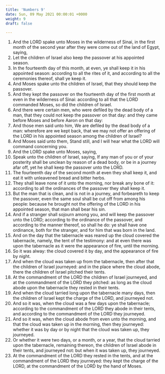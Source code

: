 ```yaml
---
title: 'Numbers 9'
date: Sun, 09 May 2021 00:00:01 +0000
weight: 9
draft: false
  
---
```


1. And the LORD spake unto Moses in the wilderness of Sinai, in the first month of the second year after they were come out of the land of Egypt, saying,
2. Let the children of Israel also keep the passover at his appointed season.
3. In the fourteenth day of this month, at even, ye shall keep it in his appointed season: according to all the rites of it, and according to all the ceremonies thereof, shall ye keep it.
4. And Moses spake unto the children of Israel, that they should keep the passover.
5. And they kept the passover on the fourteenth day of the first month at even in the wilderness of Sinai: according to all that the LORD commanded Moses, so did the children of Israel.
6. And there were certain men, who were defiled by the dead body of a man, that they could not keep the passover on that day: and they came before Moses and before Aaron on that day:
7. And those men said unto him, We are defiled by the dead body of a man: wherefore are we kept back, that we may not offer an offering of the LORD in his appointed season among the children of Israel?
8. And Moses said unto them, Stand still, and I will hear what the LORD will command concerning you.
9. And the LORD spake unto Moses, saying,
10. Speak unto the children of Israel, saying, If any man of you or of your posterity shall be unclean by reason of a dead body, or be in a journey afar off, yet he shall keep the passover unto the LORD.
11. The fourteenth day of the second month at even they shall keep it, and eat it with unleavened bread and bitter herbs.
12. They shall leave none of it unto the morning, nor break any bone of it: according to all the ordinances of the passover they shall keep it.
13. But the man that is clean, and is not in a journey, and forbeareth to keep the passover, even the same soul shall be cut off from among his people: because he brought not the offering of the LORD in his appointed season, that man shall bear his sin.
14. And if a stranger shall sojourn among you, and will keep the passover unto the LORD; according to the ordinance of the passover, and according to the manner thereof, so shall he do: ye shall have one ordinance, both for the stranger, and for him that was born in the land.
15. And on the day that the tabernacle was reared up the cloud covered the tabernacle, namely, the tent of the testimony: and at even there was upon the tabernacle as it were the appearance of fire, until the morning.
16. So it was alway: the cloud covered it by day, and the appearance of fire by night.
17. And when the cloud was taken up from the tabernacle, then after that the children of Israel journeyed: and in the place where the cloud abode, there the children of Israel pitched their tents.
18. At the commandment of the LORD the children of Israel journeyed, and at the commandment of the LORD they pitched: as long as the cloud abode upon the tabernacle they rested in their tents.
19. And when the cloud tarried long upon the tabernacle many days, then the children of Israel kept the charge of the LORD, and journeyed not.
20. And so it was, when the cloud was a few days upon the tabernacle; according to the commandment of the LORD they abode in their tents, and according to the commandment of the LORD they journeyed.
21. And so it was, when the cloud abode from even unto the morning, and that the cloud was taken up in the morning, then they journeyed: whether it was by day or by night that the cloud was taken up, they journeyed.
22. Or whether it were two days, or a month, or a year, that the cloud tarried upon the tabernacle, remaining thereon, the children of Israel abode in their tents, and journeyed not: but when it was taken up, they journeyed.
23. At the commandment of the LORD they rested in the tents, and at the commandment of the LORD they journeyed: they kept the charge of the LORD, at the commandment of the LORD by the hand of Moses.
